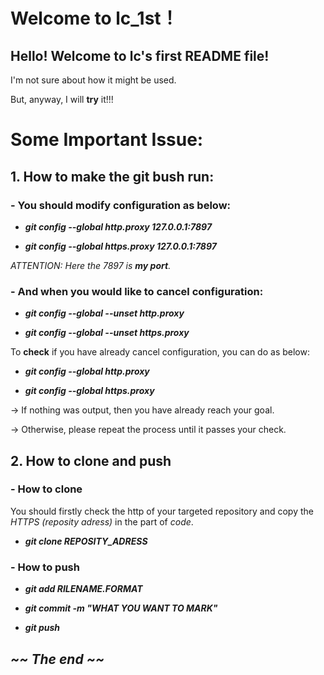 # Welcome to lc_1st！
## Hello! Welcome to lc's first README file!

I'm not sure about how it might be used.

But, anyway, I will **try** it!!!

# Some **Important** Issue:
## 1. How to make the git bush run:

### - You should **modify configuration** as below:

- ***git config --global http.proxy 127.0.0.1:7897***

- ***git config --global https.proxy 127.0.0.1:7897***

*ATTENTION: Here the 7897 is **my port**.*

### - And when you would like to **cancel configuration**:

- ***git config --global --unset http.proxy***

- ***git config --global --unset https.proxy***

To **check** if you have already cancel configuration, you can do as below:

- ***git config --global http.proxy***

- ***git config --global https.proxy***

-> If nothing was output, then you have already reach your goal. 

-> Otherwise, please repeat the process until it passes your check.

## 2. How to **clone** and **push**

### - How to **clone**

You should firstly check the http of your targeted repository and copy the *HTTPS (reposity adress)* in the part of *code*.

- ***git clone REPOSITY_ADRESS***

### - How to **push**
- ***git add RILENAME.FORMAT***

- ***git commit -m "WHAT YOU WANT TO MARK"***

- ***git push***

## ***~~ The end ~~***